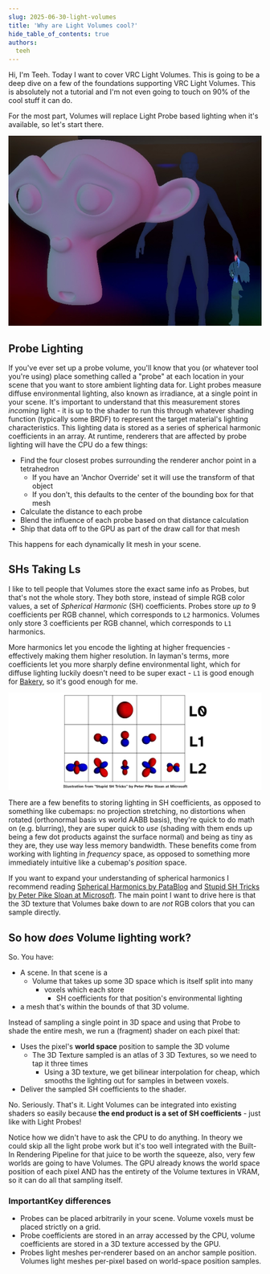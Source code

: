 ```yaml
---
slug: 2025-06-30-light-volumes
title: 'Why are Light Volumes cool?'
hide_table_of_contents: true
authors:
  teeh
---
```


Hi, I'm Teeh. Today I want to cover VRC Light Volumes. This is going to be a deep dive on a few of the foundations supporting VRC Light Volumes. This is absolutely not a tutorial and I'm not even going to touch on 90% of the cool stuff it can do.

For the most part, Volumes will replace Light Probe based lighting when it's available, so let's start there.

![Probe Lighting](LV.webp)
## Probe Lighting

 If you've ever set up a probe volume, you'll know that you (or whatever tool you're using) place something called a "probe" at each location in your scene that you want to store ambient lighting data for. Light probes measure diffuse environmental lighting, also known as irradiance, at a single point in your scene. It's important to understand that this measurement stores *incoming* light - it is up to the shader to run this through whatever shading function (typically some BRDF) to represent the target material's lighting characteristics. This lighting data is stored as a series of spherical harmonic coefficients in an array. At runtime, renderers that are affected by probe lighting will have the CPU do a few things:
 - Find the four closest probes surrounding the renderer anchor point in a tetrahedron
	 - If you have an 'Anchor Override' set it will use the transform of that object
	 - If you don't, this defaults to the center of the bounding box for that mesh
 - Calculate the distance to each probe
 - Blend the influence of each probe based on that distance calculation
 - Ship that data off to the GPU as part of the draw call for that mesh

This happens for each dynamically lit mesh in your scene.
## SHs Taking Ls

I like to tell people that Volumes store the exact same info as Probes, but that's  not the whole story. They both store, instead of simple RGB color values, a set of *Spherical Harmonic* (SH) coefficients. Probes store *up to* 9 coefficients per RGB channel, which corresponds to `L2` harmonics. Volumes only store 3 coefficients per RGB channel, which corresponds to `L1` harmonics. 

More harmonics let you encode the lighting at higher frequencies - effectively making them higher resolution. In layman's terms, more coefficients let you more sharply define environmental light, which for diffuse lighting luckily doesn't need to be super exact - `L1` is good enough for [Bakery](https://geom.io/bakery/wiki/index.php?title=Manual#Light_probe_mode), so it's good enough for me. 

![Spherical Harmonics](SH.webp)

There are a few benefits to storing lighting in SH coefficients, as opposed to something like cubemaps: no projection stretching, no distortions when rotated (orthonormal basis vs world AABB basis), they're quick to do math on (e.g. blurring), they are super quick to _use_ (shading with them ends up being a few dot products against the surface normal) and being as tiny as they are, they use way less memory bandwidth. These benefits come from working with lighting in _frequency_ space, as opposed to something more immediately intuitive like a cubemap's _position_ space. 

If you want to expand your understanding of spherical harmonics I recommend reading [Spherical Harmonics by PataBlog](https://www.patapom.com/blog/SHPortal/) and [Stupid SH Tricks by Peter Pike Sloan at Microsoft](https://www.ppsloan.org/publications/StupidSH36.pdf). The main point I want to drive here is that the 3D texture that Volumes bake down to are *not* RGB colors that you can sample directly.
## So how *does* Volume lighting work?
So. You have:
- A scene. In that scene is a
	- Volume that takes up some 3D space which is itself split into many 
		- voxels which each store 
			- SH coefficients for that position's environmental lighting
- a mesh that's within the bounds of that 3D volume.

Instead of sampling a single point in 3D space and using that Probe to shade the entire mesh, we run a (fragment) shader on each pixel that:
- Uses the pixel's **world space** position to sample the 3D volume 
    - The 3D Texture sampled is an atlas of 3 3D Textures, so we need to tap it three times
    	- Using a 3D texture, we get bilinear interpolation for cheap, which smooths the lighting out for samples in between voxels.
- Deliver the sampled SH coefficients to the shader.

No. Seriously. That's it. Light Volumes can be integrated into existing shaders so easily because **the end product is a set of SH coefficients** - just like with Light Probes!

Notice how we didn't have to ask the CPU to do anything. In theory we could skip all the light probe work but it's too well integrated with the Built-In Rendering Pipeline for that juice to be worth the squeeze, also, very few worlds are going to have Volumes. The GPU already knows the world space position of each pixel AND has the entirety of the Volume textures in VRAM, so it can do all that sampling itself. 
### ImportantKey differences

- Probes can be placed arbitrarily in your scene. Volume voxels must be placed strictly on a grid.
- Probe coefficients are stored in an array accessed by the CPU, volume coefficients are stored in a 3D texture accessed by the GPU.
- Probes light meshes per-renderer based on an anchor sample position. Volumes light meshes per-pixel based on world-space position samples.

